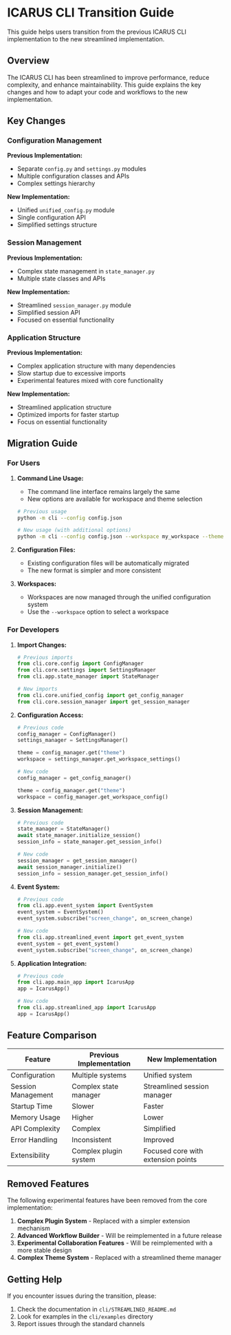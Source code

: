 # ICARUS CLI Transition Guide

This guide helps users transition from the previous ICARUS CLI implementation to the new streamlined implementation.

## Overview

The ICARUS CLI has been streamlined to improve performance, reduce complexity, and enhance maintainability. This guide explains the key changes and how to adapt your code and workflows to the new implementation.

## Key Changes

### Configuration Management

**Previous Implementation:**
- Separate `config.py` and `settings.py` modules
- Multiple configuration classes and APIs
- Complex settings hierarchy

**New Implementation:**
- Unified `unified_config.py` module
- Single configuration API
- Simplified settings structure

### Session Management

**Previous Implementation:**
- Complex state management in `state_manager.py`
- Multiple state classes and APIs

**New Implementation:**
- Streamlined `session_manager.py` module
- Simplified session API
- Focused on essential functionality

### Application Structure

**Previous Implementation:**
- Complex application structure with many dependencies
- Slow startup due to excessive imports
- Experimental features mixed with core functionality

**New Implementation:**
- Streamlined application structure
- Optimized imports for faster startup
- Focus on essential functionality

## Migration Guide

### For Users

1. **Command Line Usage:**
   - The command line interface remains largely the same
   - New options are available for workspace and theme selection

   ```bash
   # Previous usage
   python -m cli --config config.json

   # New usage (with additional options)
   python -m cli --config config.json --workspace my_workspace --theme aerospace
   ```

2. **Configuration Files:**
   - Existing configuration files will be automatically migrated
   - The new format is simpler and more consistent

3. **Workspaces:**
   - Workspaces are now managed through the unified configuration system
   - Use the `--workspace` option to select a workspace

### For Developers

1. **Import Changes:**

   ```python
   # Previous imports
   from cli.core.config import ConfigManager
   from cli.core.settings import SettingsManager
   from cli.app.state_manager import StateManager

   # New imports
   from cli.core.unified_config import get_config_manager
   from cli.core.session_manager import get_session_manager
   ```

2. **Configuration Access:**

   ```python
   # Previous code
   config_manager = ConfigManager()
   settings_manager = SettingsManager()

   theme = config_manager.get("theme")
   workspace = settings_manager.get_workspace_settings()

   # New code
   config_manager = get_config_manager()

   theme = config_manager.get("theme")
   workspace = config_manager.get_workspace_config()
   ```

3. **Session Management:**

   ```python
   # Previous code
   state_manager = StateManager()
   await state_manager.initialize_session()
   session_info = state_manager.get_session_info()

   # New code
   session_manager = get_session_manager()
   await session_manager.initialize()
   session_info = session_manager.get_session_info()
   ```

4. **Event System:**

   ```python
   # Previous code
   from cli.app.event_system import EventSystem
   event_system = EventSystem()
   event_system.subscribe("screen_change", on_screen_change)

   # New code
   from cli.app.streamlined_event import get_event_system
   event_system = get_event_system()
   event_system.subscribe("screen_change", on_screen_change)
   ```

5. **Application Integration:**

   ```python
   # Previous code
   from cli.app.main_app import IcarusApp
   app = IcarusApp()

   # New code
   from cli.app.streamlined_app import IcarusApp
   app = IcarusApp()
   ```

## Feature Comparison

| Feature | Previous Implementation | New Implementation |
|---------|------------------------|-------------------|
| Configuration | Multiple systems | Unified system |
| Session Management | Complex state manager | Streamlined session manager |
| Startup Time | Slower | Faster |
| Memory Usage | Higher | Lower |
| API Complexity | Complex | Simplified |
| Error Handling | Inconsistent | Improved |
| Extensibility | Complex plugin system | Focused core with extension points |

## Removed Features

The following experimental features have been removed from the core implementation:

1. **Complex Plugin System** - Replaced with a simpler extension mechanism
2. **Advanced Workflow Builder** - Will be reimplemented in a future release
3. **Experimental Collaboration Features** - Will be reimplemented with a more stable design
4. **Complex Theme System** - Replaced with a streamlined theme manager

## Getting Help

If you encounter issues during the transition, please:

1. Check the documentation in `cli/STREAMLINED_README.md`
2. Look for examples in the `cli/examples` directory
3. Report issues through the standard channels
